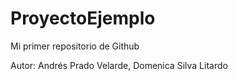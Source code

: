 # ProyectoEjemplo
Mi primer repositorio de Github

Autor: Andrés Prado Velarde, Domenica Silva Litardo